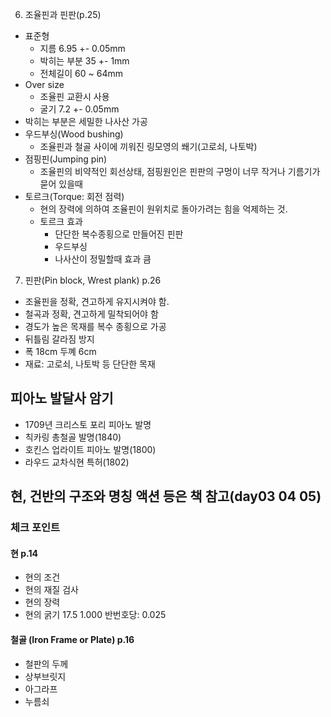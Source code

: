 6. 조율핀과 핀판(p.25)
  - 표준형 
    - 지름 6.95 +- 0.05mm
    - 박히는 부분 35 +- 1mm
    - 전체길이 60 ~ 64mm
  - Over size 
    - 조율핀 교환시 사용
    - 굴기 7.2 +- 0.05mm
  - 박히는 부분은 세밀한 나사산 가공
  - 우드부싱(Wood bushing)
    - 조율핀과 철골 사이에 끼워진 링모영의 쐐기(고로쇠, 나토박)
  - 점핑핀(Jumping pin)
    - 조율핀의 비약적인 회선상태, 점핑원인은 핀판의 구멍이 너무 작거나 기름기가 묻어 있을때
  - 토르크(Torque: 회전 점력)
    - 현의 장력에 의하여 조율핀이 원위치로 돌아가려는 힘을 억제하는 것.
    - 토르크 효과
      - 단단한 복수종횡으로 만들어진 핀판
      - 우드부싱
      - 나사산이 정밀할때 효과 큼

7. 핀판(Pin block, Wrest plank) p.26
  - 조율핀을 정확, 견고하게 유지시켜야 함.
  - 철곡과 정확, 견고하게 밀착되어야 함
  - 경도가 높은 목재를 복수 종횡으로 가공
  - 뒤틀림 갈라짐 방지
  - 폭 18cm 두꼐 6cm
  - 재료: 고로쇠, 나토박 등 단단한 목재

## 피아노 발달사 암기
  - 1709년 크리스토 포리 피아노 발명
  - 칙카링 총철골 발명(1840)
  - 호킨스 업라이트 피아노 발명(1800)
  - 라우드 교차식현 특허(1802)

## 현, 건반의 구조와 명칭 액션 등은 책 참고(day03 04 05) 
### 체크 포인트
#### 현 p.14
- 현의 조건
- 현의 재질 검사
- 현의 장력
- 현의 굵기 17.5 1.000 반번호당: 0.025
#### 철골 (Iron Frame or Plate) p.16
- 철판의 두께
- 상부브릿지
- 아그라프
- 누름쇠